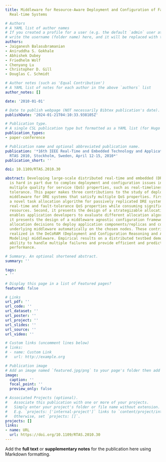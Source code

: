 ```yaml
---
title: Middleware for Resource-Aware Deployment and Configuration of Fault-Tolerant
  Real-time Systems

# Authors
# A YAML list of author names
# If you created a profile for a user (e.g. the default `admin` user at `content/authors/admin/`), 
# write the username (folder name) here, and it will be replaced with their full name and linked to their profile.
authors:
- Jaiganesh Balasubramanian
- Aniruddha S. Gokhale
- Abhishek Dubey
- Friedhelm Wolf
- Chenyang Lu
- Christopher D. Gill
- Douglas C. Schmidt

# Author notes (such as 'Equal Contribution')
# A YAML list of notes for each author in the above `authors` list
author_notes: []

date: '2010-01-01'

# Date to publish webpage (NOT necessarily Bibtex publication's date).
publishDate: '2024-01-21T04:10:33.938105Z'

# Publication type.
# A single CSL publication type but formatted as a YAML list (for Hugo requirements).
publication_types:
- paper-conference

# Publication name and optional abbreviated publication name.
publication: '*16th IEEE Real-Time and Embedded Technology and Applications Symposium,
  RTAS 2010, Stockholm, Sweden, April 12-15, 2010*'
publication_short: ''

doi: 10.1109/RTAS.2010.30

abstract: Developing large-scale distributed real-time and embedded (DRE) systems
  is hard in part due to complex deployment and configuration issues involved in satisfying
  multiple quality for service (QoS) properties, such as real-timeliness and fault
  tolerance. This paper makes three contributions to the study of deployment and configuration
  middleware for DRE systems that satisfy multiple QoS properties. First, it describes
  a novel task allocation algorithm for passively replicated DRE systems to meet their
  real-time and fault-tolerance QoS properties while consuming significantly less
  resources. Second, it presents the design of a strategizable allocation engine that
  enables application developers to evaluate different allocation algorithms. Third,
  it presents the design of a middleware agnostic configuration framework that uses
  allocation decisions to deploy application components/replicas and configure the
  underlying middleware automatically on the chosen nodes. These contributions are
  realized in the DeCoRAM (Deployment and Configuration Reasoning and Analysis via
  Modeling) middleware. Empirical results on a distributed testbed demonstrate DeCoRAM's
  ability to handle multiple failures and provide efficient and predictable real-time
  performance.

# Summary. An optional shortened abstract.
summary: ''

tags:
- ''

# Display this page in a list of Featured pages?
featured: false

# Links
url_pdf: ''
url_code: ''
url_dataset: ''
url_poster: ''
url_project: ''
url_slides: ''
url_source: ''
url_video: ''

# Custom links (uncomment lines below)
# links:
# - name: Custom Link
#   url: http://example.org

# Publication image
# Add an image named `featured.jpg/png` to your page's folder then add a caption below.
image:
  caption: ''
  focal_point: ''
  preview_only: false

# Associated Projects (optional).
#   Associate this publication with one or more of your projects.
#   Simply enter your project's folder or file name without extension.
#   E.g. `projects: ['internal-project']` links to `content/project/internal-project/index.md`.
#   Otherwise, set `projects: []`.
projects: []
links:
- name: URL
  url: https://doi.org/10.1109/RTAS.2010.30
---
```


Add the **full text** or **supplementary notes** for the publication here using Markdown formatting.
